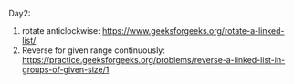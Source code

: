Day2: 
1. rotate anticlockwise: https://www.geeksforgeeks.org/rotate-a-linked-list/
2. Reverse for given range continuously: https://practice.geeksforgeeks.org/problems/reverse-a-linked-list-in-groups-of-given-size/1